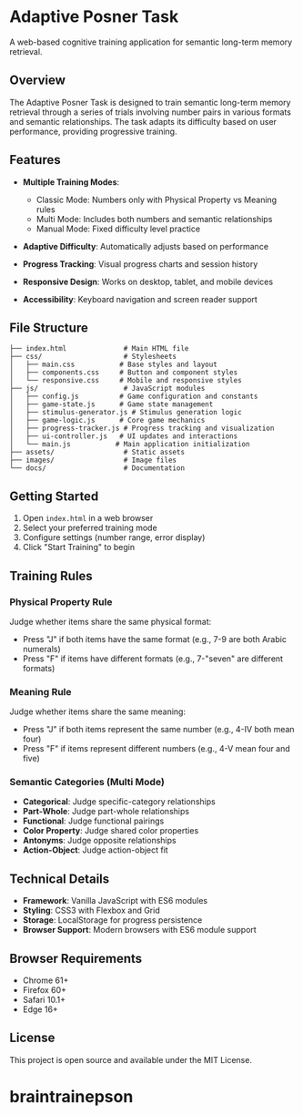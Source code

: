 # Adaptive Posner Task

A web-based cognitive training application for semantic long-term memory retrieval.

## Overview

The Adaptive Posner Task is designed to train semantic long-term memory retrieval through a series of trials involving number pairs in various formats and semantic relationships. The task adapts its difficulty based on user performance, providing progressive training.

## Features

- **Multiple Training Modes**:
  - Classic Mode: Numbers only with Physical Property vs Meaning rules
  - Multi Mode: Includes both numbers and semantic relationships
  - Manual Mode: Fixed difficulty level practice

- **Adaptive Difficulty**: Automatically adjusts based on performance
- **Progress Tracking**: Visual progress charts and session history
- **Responsive Design**: Works on desktop, tablet, and mobile devices
- **Accessibility**: Keyboard navigation and screen reader support

## File Structure

```
├── index.html              # Main HTML file
├── css/                    # Stylesheets
│   ├── main.css           # Base styles and layout
│   ├── components.css     # Button and component styles
│   └── responsive.css     # Mobile and responsive styles
├── js/                     # JavaScript modules
│   ├── config.js          # Game configuration and constants
│   ├── game-state.js      # Game state management
│   ├── stimulus-generator.js # Stimulus generation logic
│   ├── game-logic.js      # Core game mechanics
│   ├── progress-tracker.js # Progress tracking and visualization
│   ├── ui-controller.js   # UI updates and interactions
│   └── main.js           # Main application initialization
├── assets/                 # Static assets
├── images/                 # Image files
└── docs/                   # Documentation
```

## Getting Started

1. Open `index.html` in a web browser
2. Select your preferred training mode
3. Configure settings (number range, error display)
4. Click "Start Training" to begin

## Training Rules

### Physical Property Rule
Judge whether items share the same physical format:
- Press "J" if both items have the same format (e.g., 7-9 are both Arabic numerals)
- Press "F" if items have different formats (e.g., 7-"seven" are different formats)

### Meaning Rule
Judge whether items share the same meaning:
- Press "J" if both items represent the same number (e.g., 4-IV both mean four)
- Press "F" if items represent different numbers (e.g., 4-V mean four and five)

### Semantic Categories (Multi Mode)
- **Categorical**: Judge specific-category relationships
- **Part-Whole**: Judge part-whole relationships
- **Functional**: Judge functional pairings
- **Color Property**: Judge shared color properties
- **Antonyms**: Judge opposite relationships
- **Action-Object**: Judge action-object fit

## Technical Details

- **Framework**: Vanilla JavaScript with ES6 modules
- **Styling**: CSS3 with Flexbox and Grid
- **Storage**: LocalStorage for progress persistence
- **Browser Support**: Modern browsers with ES6 module support

## Browser Requirements

- Chrome 61+
- Firefox 60+
- Safari 10.1+
- Edge 16+

## License

This project is open source and available under the MIT License.

# braintrainepson
